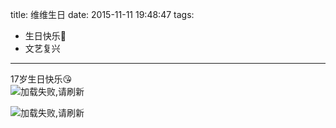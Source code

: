 title: 维维生日
date: 2015-11-11 19:48:47
tags:
- 生日快乐🎂
- 文艺复兴
---
17岁生日快乐😘    
![加载失败,请刷新](/img/birthday1111.jpg)

![加载失败,请刷新](/img/birthday1.jpg)

